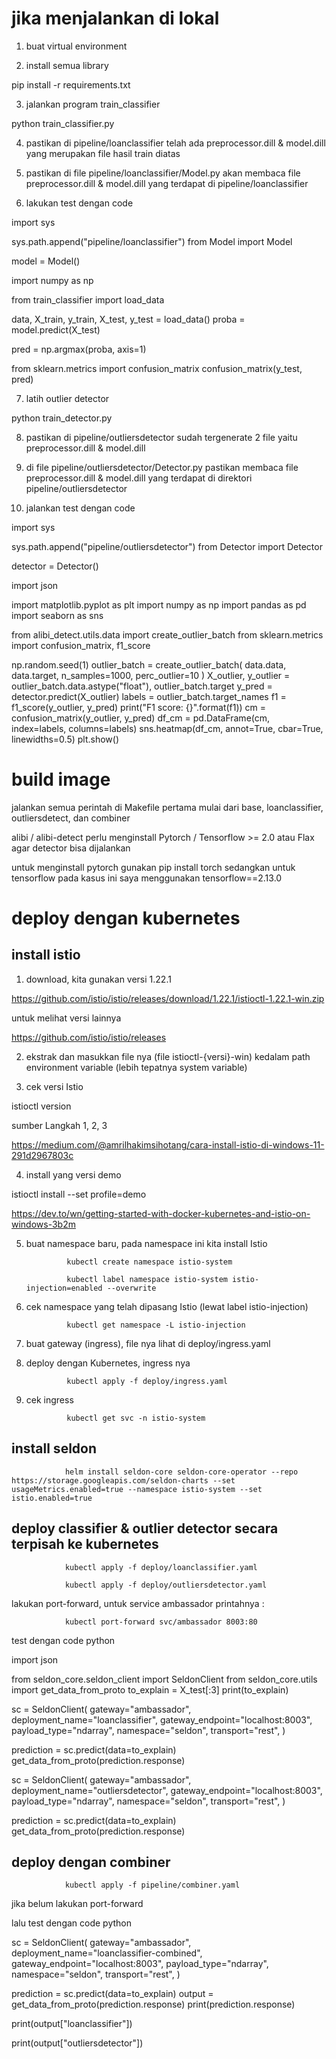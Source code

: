 # jika menjalankan di lokal

1. buat virtual environment 

2. install semua library

pip install -r requirements.txt

3. jalankan program train_classifier

python train_classifier.py

4. pastikan di pipeline/loanclassifier telah ada preprocessor.dill & model.dill yang merupakan file hasil train diatas

5. pastikan di file pipeline/loanclassifier/Model.py akan membaca file preprocessor.dill & model.dill yang terdapat di pipeline/loanclassifier

6. lakukan test dengan code

import sys

sys.path.append("pipeline/loanclassifier")
from Model import Model

model = Model()

import numpy as np

from train_classifier import load_data

data, X_train, y_train, X_test, y_test = load_data()
proba = model.predict(X_test)

pred = np.argmax(proba, axis=1)

from sklearn.metrics import confusion_matrix
confusion_matrix(y_test, pred)

7. latih outlier detector

python train_detector.py

8. pastikan di pipeline/outliersdetector sudah tergenerate 2 file yaitu preprocessor.dill & model.dill

9. di file pipeline/outliersdetector/Detector.py pastikan membaca file preprocessor.dill & model.dill yang terdapat di direktori pipeline/outliersdetector

10. jalankan test dengan code

import sys

sys.path.append("pipeline/outliersdetector")
from Detector import Detector

detector = Detector()

import json

import matplotlib.pyplot as plt
import numpy as np
import pandas as pd
import seaborn as sns

from alibi_detect.utils.data import create_outlier_batch
from sklearn.metrics import confusion_matrix, f1_score

np.random.seed(1)
outlier_batch = create_outlier_batch(
    data.data, data.target, n_samples=1000, perc_outlier=10
)
X_outlier, y_outlier = outlier_batch.data.astype("float"), outlier_batch.target
y_pred = detector.predict(X_outlier)
labels = outlier_batch.target_names
f1 = f1_score(y_outlier, y_pred)
print("F1 score: {}".format(f1))
cm = confusion_matrix(y_outlier, y_pred)
df_cm = pd.DataFrame(cm, index=labels, columns=labels)
sns.heatmap(df_cm, annot=True, cbar=True, linewidths=0.5)
plt.show()

# build image

jalankan semua perintah di Makefile pertama mulai dari base, loanclassifier, outliersdetect, dan combiner

alibi / alibi-detect perlu menginstall Pytorch / Tensorflow >= 2.0 atau Flax agar detector bisa dijalankan

untuk menginstall pytorch gunakan pip install torch sedangkan untuk tensorflow pada kasus ini saya menggunakan tensorflow==2.13.0

# deploy dengan kubernetes

## install istio

1. download, kita gunakan versi 1.22.1

https://github.com/istio/istio/releases/download/1.22.1/istioctl-1.22.1-win.zip

untuk melihat versi lainnya

https://github.com/istio/istio/releases

2. ekstrak dan masukkan file nya (file istioctl-{versi}-win) kedalam path environment variable (lebih tepatnya system variable)

3. cek versi Istio

istioctl version

sumber Langkah 1, 2, 3

https://medium.com/@amrilhakimsihotang/cara-install-istio-di-windows-11-291d2967803c

4. install yang versi demo 

istioctl install --set profile=demo

https://dev.to/wn/getting-started-with-docker-kubernetes-and-istio-on-windows-3b2m

5. buat namespace baru, pada namespace ini kita install Istio

                kubectl create namespace istio-system

                kubectl label namespace istio-system istio-injection=enabled --overwrite


6. cek namespace yang telah dipasang Istio (lewat label istio-injection)

                kubectl get namespace -L istio-injection

7. buat gateway (ingress), file nya lihat di deploy/ingress.yaml

8. deploy dengan Kubernetes, ingress nya

                kubectl apply -f deploy/ingress.yaml

9. cek ingress

                kubectl get svc -n istio-system

## install seldon

                helm install seldon-core seldon-core-operator --repo https://storage.googleapis.com/seldon-charts --set usageMetrics.enabled=true --namespace istio-system --set istio.enabled=true

## deploy classifier & outlier detector secara terpisah ke kubernetes

                kubectl apply -f deploy/loanclassifier.yaml

                kubectl apply -f deploy/outliersdetector.yaml

lakukan port-forward, untuk service ambassador printahnya :

                kubectl port-forward svc/ambassador 8003:80

test dengan code python

import json

from seldon_core.seldon_client import SeldonClient
from seldon_core.utils import get_data_from_proto
to_explain = X_test[:3]
print(to_explain)

sc = SeldonClient(
    gateway="ambassador",
    deployment_name="loanclassifier",
    gateway_endpoint="localhost:8003",
    payload_type="ndarray",
    namespace="seldon",
    transport="rest",
)

prediction = sc.predict(data=to_explain)
get_data_from_proto(prediction.response)

sc = SeldonClient(
    gateway="ambassador",
    deployment_name="outliersdetector",
    gateway_endpoint="localhost:8003",
    payload_type="ndarray",
    namespace="seldon",
    transport="rest",
)

prediction = sc.predict(data=to_explain)
get_data_from_proto(prediction.response)

## deploy dengan combiner

                kubectl apply -f pipeline/combiner.yaml

jika belum lakukan port-forward

lalu test dengan code python

sc = SeldonClient(
    gateway="ambassador",
    deployment_name="loanclassifier-combined",
    gateway_endpoint="localhost:8003",
    payload_type="ndarray",
    namespace="seldon",
    transport="rest",
)

prediction = sc.predict(data=to_explain)
output = get_data_from_proto(prediction.response)
print(prediction.response)

print(output["loanclassifier"])

print(output["outliersdetector"])